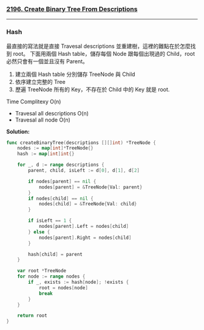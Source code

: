 ### [2196. Create Binary Tree From Descriptions]

---

### Hash

最直接的寫法就是直接 Travesal descriptions 並重建樹，這裡的難點在於怎麼找到 root。
下面用兩個 Hash table，儲存每個 Node 跟每個出現過的 Child，root 必然只會有一個並且沒有 Parent。

1.  建立兩個 Hash table 分別儲存 TreeNode 與 Child
2.  依序建立完整的 Tree
3.  歷遍 TreeNode 所有的 Key，不存在於 Child 中的 Key 就是 root.

Time Complitexy O(n)
-   Travesal all descriptions O(n)
-   Travesal all node O(n)

**Solution:**
```go
func createBinaryTree(descriptions [][]int) *TreeNode {
    nodes := map[int]*TreeNode{}
    hash := map[int]int{}

    for _, d := range descriptions {
        parent, child, isLeft := d[0], d[1], d[2]

        if nodes[parent] == nil {
            nodes[parent] = &TreeNode{Val: parent}
        }
        if nodes[child] == nil {
            nodes[child] = &TreeNode{Val: child}
        }

        if isLeft == 1 {
            nodes[parent].Left = nodes[child]
        } else {
            nodes[parent].Right = nodes[child]
        }

        hash[child] = parent
    }

    var root *TreeNode
    for node := range nodes {
        if _, exists := hash[node]; !exists {
            root = nodes[node]
            break
        }
    }

    return root
}
```

[2196. Create Binary Tree From Descriptions]: https://leetcode.com/problems/create-binary-tree-from-descriptions